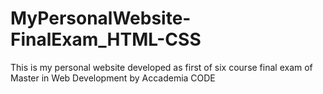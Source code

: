 # MyPersonalWebsite-FinalExam_HTML-CSS

This is my personal website developed as first of six course final exam of Master in Web Development by Accademia CODE 
